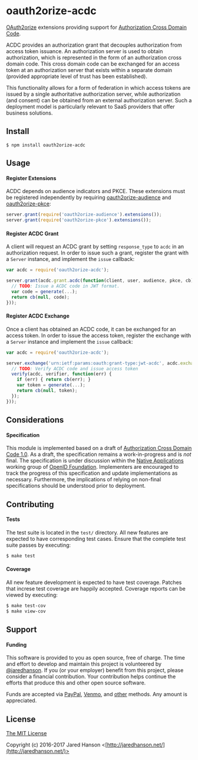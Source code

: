 # oauth2orize-acdc

[OAuth2orize](https://github.com/jaredhanson/oauth2orize) extensions providing
support for [Authorization Cross Domain Code](https://openid.bitbucket.io/draft-acdc-01.html).

ACDC provides an authorization grant that decouples authorization from access
token issuance.  An authorization server is used to obtain authorization, which
is represented in the form of an authorization cross domain code.  This cross
domain code can be exchanged for an access token at an authorization server that
exists within a separate domain (provided appropriate level of trust has been
established).

This functionality allows for a form of federation in which access tokens are
issued by a single authoritative authorization server, while authorization (and
consent) can be obtained from an external authorization server.  Such a
deployment model is particularly relevant to SaaS providers that offer business
solutions.

## Install

    $ npm install oauth2orize-acdc

## Usage

#### Register Extensions

ACDC depends on audience indicators and PKCE.  These extensions must be
registered independently by requiring [oauth2orize-audience](https://github.com/jaredhanson/oauth2orize-audience)
and [oauth2orize-pkce](https://github.com/jaredhanson/oauth2orize-pkce):

```js
server.grant(require('oauth2orize-audience').extensions());
server.grant(require('oauth2orize-pkce').extensions());
```

#### Register ACDC Grant

A client will request an ACDC grant by setting `response_type` to `acdc` in an
authorization request.  In order to issue such a grant, register the grant with
a `Server` instance, and implement the `issue` callback:

```javascript
var acdc = require('oauth2orize-acdc');

server.grant(acdc.grant.acdc(function(client, user, audience, pkce, cb) {
  // TODO: Issue a ACDC code in JWT format.
  var code = generate(...);
  return cb(null, code);
}));
```

#### Register ACDC Exchange

Once a client has obtained an ACDC code, it can be exchanged for an access
token.  In order to issue the access token, register the exchange with a
`Server` instance and implement the `issue` callback:

```javascript
var acdc = require('oauth2orize-acdc');

server.exchange('urn:ietf:params:oauth:grant-type:jwt-acdc', acdc.exchange.jwtACDC(function(client, acdc, verifier, cb) {
  // TODO: Verify ACDC code and issue access token
  verify(acdc, verifier, function(err) {
    if (err) { return cb(err); }
    var token = generate(...);
    return cb(null, token);
  });
}));
```

## Considerations

#### Specification

This module is implemented based on a draft of [Authorization Cross Domain Code 1.0](https://openid.bitbucket.io/draft-acdc-01.html).
As a draft, the specification remains a work-in-progress and is *not* final.
The specification is under discussion within the [Native Applications](http://openid.net/wg/napps/)
working group of [OpenID Foundation](http://openid.net/).  Implementers are
encouraged to track the progress of this specification and update
implementations as necessary.  Furthermore, the implications of relying on
non-final specifications should be understood prior to deployment.

## Contributing

#### Tests

The test suite is located in the `test/` directory.  All new features are
expected to have corresponding test cases.  Ensure that the complete test suite
passes by executing:

```bash
$ make test
```

#### Coverage

All new feature development is expected to have test coverage.  Patches that
increse test coverage are happily accepted.  Coverage reports can be viewed by
executing:

```bash
$ make test-cov
$ make view-cov
```

## Support

#### Funding

This software is provided to you as open source, free of charge.  The time and
effort to develop and maintain this project is volunteered by [@jaredhanson](https://github.com/jaredhanson).
If you (or your employer) benefit from this project, please consider a financial
contribution.  Your contribution helps continue the efforts that produce this
and other open source software.

Funds are accepted via [PayPal](https://paypal.me/jaredhanson), [Venmo](https://venmo.com/jaredhanson),
and [other](http://jaredhanson.net/pay) methods.  Any amount is appreciated.

## License

[The MIT License](http://opensource.org/licenses/MIT)

Copyright (c) 2016-2017 Jared Hanson <[http://jaredhanson.net/](http://jaredhanson.net/)>
